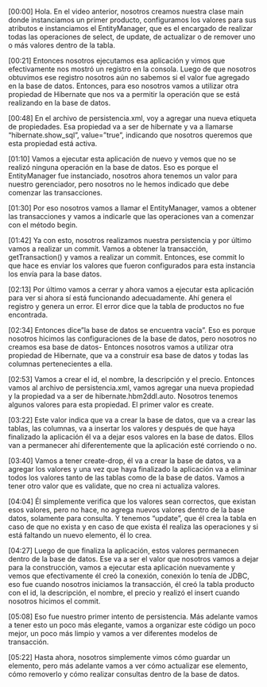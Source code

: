 [00:00] Hola. En el video anterior, nosotros creamos nuestra clase main donde instanciamos un primer producto, configuramos los valores para sus atributos e instanciamos el EntityManager, que es el encargado de realizar todas las operaciones de select, de update, de actualizar o de remover uno o más valores dentro de la tabla.

[00:21] Entonces nosotros ejecutamos esa aplicación y vimos que efectivamente nos mostró un registro en la consola. Luego de que nosotros obtuvimos ese registro nosotros aún no sabemos si el valor fue agregado en la base de datos. Entonces, para eso nosotros vamos a utilizar otra propiedad de Hibernate que nos va a permitir la operación que se está realizando en la base de datos.

[00:48] En el archivo de persistencia.xml, voy a agregar una nueva etiqueta de propiedades. Esa propiedad va a ser de hibernate y va a llamarse “hibernate.show_sql”, value=”true”, indicando que nosotros queremos que esta propiedad está activa.

[01:10] Vamos a ejecutar esta aplicación de nuevo y vemos que no se realizó ninguna operación en la base de datos. Eso es porque el EntityManager fue instanciado, nosotros ahora tenemos un valor para nuestro gerenciador, pero nosotros no le hemos indicado que debe comenzar las transacciones.

[01:30] Por eso nosotros vamos a llamar el EntityManager, vamos a obtener las transacciones y vamos a indicarle que las operaciones van a comenzar con el método begin.

[01:42] Ya con esto, nosotros realizamos nuestra persistencia y por último vamos a realizar un commit. Vamos a obtener la transacción, getTransaction() y vamos a realizar un commit. Entonces, ese commit lo que hace es enviar los valores que fueron configurados para esta instancia los envía para la base datos.

[02:13] Por último vamos a cerrar y ahora vamos a ejecutar esta aplicación para ver si ahora sí está funcionando adecuadamente. Ahí genera el registro y genera un error. El error dice que la tabla de productos no fue encontrada.

[02:34] Entonces dice”la base de datos se encuentra vacía”. Eso es porque nosotros hicimos las configuraciones de la base de datos, pero nosotros no creamos esa base de datos- Entonces nosotros vamos a utilizar otra propiedad de Hibernate, que va a construir esa base de datos y todas las columnas pertenecientes a ella.

[02:53] Vamos a crear el id, el nombre, la descripción y el precio. Entonces vamos al archivo de persistencia.xml, vamos agregar una nueva propiedad y la propiedad va a ser de hibernate.hbm2ddl.auto. Nosotros tenemos algunos valores para esta propiedad. El primer valor es create.

[03:22] Este valor indica que va a crear la base de datos, que va a crear las tablas, las columnas, va a insertar los valores y después de que haya finalizado la aplicación él va a dejar esos valores en la base de datos. Ellos van a permanecer ahí diferentemente que la aplicación esté corriendo o no.

[03:40] Vamos a tener create-drop, él va a crear la base de datos, va a agregar los valores y una vez que haya finalizado la aplicación va a eliminar todos los valores tanto de las tablas como de la base de datos. Vamos a tener otro valor que es validate, que no crea ni actualiza valores.

[04:04] Él simplemente verifica que los valores sean correctos, que existan esos valores, pero no hace, no agrega nuevos valores dentro de la base datos, solamente para consulta. Y tenemos “update”, que él crea la tabla en caso de que no exista y en caso de que exista él realiza las operaciones y si está faltando un nuevo elemento, él lo crea.

[04:27] Luego de que finaliza la aplicación, estos valores permanecen dentro de la base de datos. Ese va a ser el valor que nosotros vamos a dejar para la construcción, vamos a ejecutar esta aplicación nuevamente y vemos que efectivamente él creó la conexión, conexión lo tenía de JDBC, eso fue cuando nosotros iniciamos la transacción, él creó la tabla producto con el id, la descripción, el nombre, el precio y realizó el insert cuando nosotros hicimos el commit.

[05:08] Eso fue nuestro primer intento de persistencia. Más adelante vamos a tener esto un poco más elegante, vamos a organizar este código un poco mejor, un poco más limpio y vamos a ver diferentes modelos de transacción.

[05:22] Hasta ahora, nosotros simplemente vimos cómo guardar un elemento, pero más adelante vamos a ver cómo actualizar ese elemento, cómo removerlo y cómo realizar consultas dentro de la base de datos.

